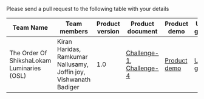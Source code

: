 Please send a pull request to the following table with your details

| Team Name | Team members | Product version | Product document | Product demo | User guide | Source code | Developer guide |
| ----- | ----- | ----- | ----- | ----- | ----- | ----- | ----- |
| The Order Of ShikshaLokam Luminaries (OSL)  | Kiran Haridas, Ramkumar Nallusamy, Joffin joy, Vishwanath Badiger | 1.0 | [Challenge-1](https://docs.google.com/document/d/1xCD1n-f8rsbPgZNmA9ESqr1AwsgrbVBz2BS6jel1fF0/edit?usp=sharing), [Challenge-4](https://docs.google.com/document/d/16zi2xosdKdNOS8qIn7hC6rClMNsf807_NgX9VZRhmCk/edit?usp=sharing) | [Product demo](https://drive.google.com/drive/folders/1nWpdKSIclNrzE-eK4OaeHYgTjoawXejb?usp=sharing) | [User guide](https://docs.google.com/document/d/12gnoiyS6N4uE8NFr_5ulBK3qOTSmKL2A1mSAxDRks5w/edit?usp=sharing) | [Source code](https://docs.google.com/document/d/1awtTh2RK2-WKdalAe1bVQ7AzCFctSv7qI4g8sTxJ4M0/edit?usp=sharing) | [Developer guide](https://docs.google.com/document/d/1awtTh2RK2-WKdalAe1bVQ7AzCFctSv7qI4g8sTxJ4M0/edit?usp=sharing) |
